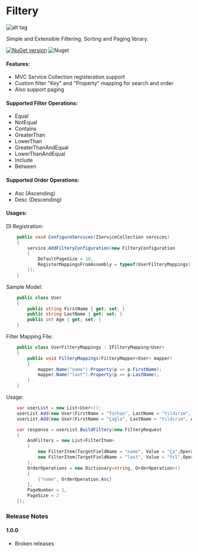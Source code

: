 #   **Filtery**

![alt tag](https://raw.githubusercontent.com/turhany/Filtery/main/img/monolithicsync.png)  

Simple and Extensible Filtering, Sorting and Paging  library.

[![NuGet version](https://badge.fury.io/nu/Filtery.svg)](https://badge.fury.io/nu/Filtery)  ![Nuget](https://img.shields.io/nuget/dt/Filtery)

#### Features:
- MVC Service Collection registeration support
- Custom filter "Key" and "Property" mapping for search and order
- Also support paging

#### Supported Filter Operations:
- Equal
- NotEqual
- Contains
- GreaterThan
- LowerThan
- GreaterThanAndEqual
- LowerThanAndEqual
- Include
- Between

#### Supported Order Operations:
- Asc (Ascending)
- Desc (Descending)

#### Usages:
DI Registration:

```cs
    public void ConfigureServices(IServiceCollection services)
    {
        service.AddFilteryConfiguration(new FilteryConfiguration
        {
            DefaultPageSize = 10,
            RegisterMappingsFromAssembly = typeof(UserFilteryMappings).Assembly
        });
    }
```

Sample Model:

```cs
    public class User
    {
        public string FirstName { get; set; }
        public string LastName { get; set; }
        public int Age { get; set; }
    }
```

Filter Mapping File:

```cs
    public class UserFilteryMappings : IFilteryMapping<User>
    {
        public void FilteryMappings(FilteryMapper<User> mapper)
        {
            mapper.Name("name").Property(p => p.FirstName);
            mapper.Name("last").Property(p => p.LastName);
        }
    }
```

Usage:

```cs
    var userList = new List<User>();
    userList.Add(new User{FirstName = "Türhan", LastName = "Yıldırım", Age = 22});
    userList.Add(new User{FirstName = "Çağla", LastName = "Yıldırım", Age = 18});

    var response = userList.BuildFiltery(new FilteryRequest
    {
        AndFilters = new List<FilterItem>
        {
            new FilterItem{TargetFieldName = "name", Value = "Ça",Operation = FilterOperation.Contains},              
            new FilterItem{TargetFieldName = "last", Value = "Yıl",Operation = FilterOperation.Contains}                
        },
        OrderOperations = new Dictionary<string, OrderOperation>()
        {
            {"name", OrderOperation.Asc}
        },
        PageNumber = 1,
        PageSize = 2
    });
```

### Release Notes

#### 1.0.0
* Broken releases
